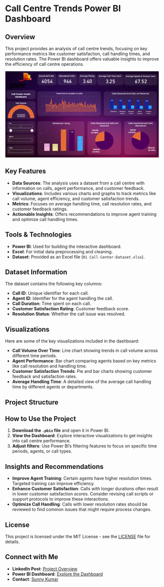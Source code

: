 # Call Centre Trends Power BI Dashboard

## Overview
This project provides an analysis of call centre trends, focusing on key performance metrics like customer satisfaction, call handling times, and resolution rates. The Power BI dashboard offers valuable insights to improve the efficiency of call centre operations.

![Call Centre Dashboard](Call%20Centre%20Trends.png)

## Key Features
- **Data Sources**: The analysis uses a dataset from a call centre with information on calls, agent performance, and customer feedback.
- **Visualizations**: Includes various charts and graphs to track metrics like call volume, agent efficiency, and customer satisfaction trends.
- **Metrics**: Focuses on average handling time, call resolution rates, and customer feedback ratings.
- **Actionable Insights**: Offers recommendations to improve agent training and optimize call handling times.

## Tools & Technologies
- **Power BI**: Used for building the interactive dashboard.
- **Excel**: For initial data preprocessing and cleaning.
- **Dataset**: Provided as an Excel file (`01 Call-Center-Dataset.xlsx`).

## Dataset Information
The dataset contains the following key columns:
- **Call ID**: Unique identifier for each call.
- **Agent ID**: Identifier for the agent handling the call.
- **Call Duration**: Time spent on each call.
- **Customer Satisfaction Rating**: Customer feedback score.
- **Resolution Status**: Whether the call issue was resolved.

## Visualizations
Here are some of the key visualizations included in the dashboard:
- **Call Volume Over Time**: Line chart showing trends in call volume across different time periods.
- **Agent Performance**: Bar chart comparing agents based on key metrics like call resolution and handling time.
- **Customer Satisfaction Trends**: Pie and bar charts showing customer feedback and satisfaction rates.
- **Average Handling Time**: A detailed view of the average call handling time by different agents or departments.

## Project Structure

## How to Use the Project
1. **Download the `.pbix` file** and open it in Power BI.
2. **View the Dashboard**: Explore interactive visualizations to get insights into call centre performance.
3. **Adjust filters**: Use Power BI’s filtering features to focus on specific time periods, agents, or call types.

## Insights and Recommendations
- **Improve Agent Training**: Certain agents have higher resolution times. Targeted training can improve efficiency.
- **Enhance Customer Satisfaction**: Calls with longer durations often result in lower customer satisfaction scores. Consider revising call scripts or support protocols to improve these interactions.
- **Optimize Call Handling**: Calls with lower resolution rates should be reviewed to find common issues that might require process changes.

## License
This project is licensed under the MIT License - see the [LICENSE](./LICENSE) file for details.

## Connect with Me
- **LinkedIn Post**: [Project Overview](https://www.linkedin.com/posts/sunny-bibyan_pwc-call-centre-trends-activity-7197324641059655680-vCNs?utm_source=share&utm_medium=member_desktop)
- **Power BI Dashboard**: [Explore the Dashboard](https://app.powerbi.com/groups/me/reports/7b2440df-37d9-4961-9155-faa901bc783e/ReportSection?experience=power-bi)
- **Contact**: [Sunny Kumar](mailto:sunnykumar6121997@gmail.com)
